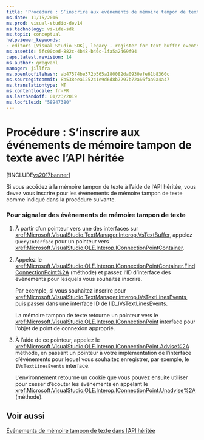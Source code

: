 ```yaml
---
title: 'Procédure : S’inscrire aux événements de mémoire tampon de texte avec l’API héritée | Microsoft Docs'
ms.date: 11/15/2016
ms.prod: visual-studio-dev14
ms.technology: vs-ide-sdk
ms.topic: conceptual
helpviewer_keywords:
- editors [Visual Studio SDK], legacy - register for text buffer events
ms.assetid: 5fc00ced-882c-4b48-b46c-1fa5a2469f94
caps.latest.revision: 14
ms.author: gregvanl
manager: jillfra
ms.openlocfilehash: ab47574be372b565a180082da0930efe61b8360c
ms.sourcegitcommit: 8b538eea125241e9d6d8b7297b72a66faa9a4a47
ms.translationtype: MT
ms.contentlocale: fr-FR
ms.lasthandoff: 01/23/2019
ms.locfileid: "58947380"
---
```

# <a name="how-to-register-for-text-buffer-events-with-the-legacy-api"></a>Procédure : S’inscrire aux événements de mémoire tampon de texte avec l’API héritée
[!INCLUDE[vs2017banner](../includes/vs2017banner.md)]

Si vous accédez à la mémoire tampon de texte à l’aide de l’API héritée, vous devez vous inscrire pour les événements de mémoire tampon de texte comme indiqué dans la procédure suivante.  
  
### <a name="to-advise-text-buffer-events"></a>Pour signaler des événements de mémoire tampon de texte  
  
1.  À partir d’un pointeur vers une des interfaces sur <xref:Microsoft.VisualStudio.TextManager.Interop.VsTextBuffer>, appelez `QueryInterface` pour un pointeur vers <xref:Microsoft.VisualStudio.OLE.Interop.IConnectionPointContainer>.  
  
2.  Appelez le <xref:Microsoft.VisualStudio.OLE.Interop.IConnectionPointContainer.FindConnectionPoint%2A> (méthode) et passez l’ID d’interface des événements pour lesquels vous souhaitez inscrire.  
  
     Par exemple, si vous souhaitez inscrire pour <xref:Microsoft.VisualStudio.TextManager.Interop.IVsTextLinesEvents>, puis passer dans une interface ID de IID_IVsTextLinesEvents.  
  
     La mémoire tampon de texte retourne un pointeur vers le <xref:Microsoft.VisualStudio.OLE.Interop.IConnectionPoint> interface pour l’objet de point de connexion approprié.  
  
3.  À l’aide de ce pointeur, appelez le <xref:Microsoft.VisualStudio.OLE.Interop.IConnectionPoint.Advise%2A> méthode, en passant un pointeur à votre implémentation de l’interface d’événements pour lequel vous souhaitez enregistrer, par exemple, le `IVsTextLinesEvents` interface.  
  
     L’environnement retourne un cookie que vous pouvez ensuite utiliser pour cesser d’écouter les événements en appelant le <xref:Microsoft.VisualStudio.OLE.Interop.IConnectionPoint.Unadvise%2A> (méthode).  
  
## <a name="see-also"></a>Voir aussi  
 [Événements de mémoire tampon de texte dans l’API héritée](../extensibility/text-buffer-events-in-the-legacy-api.md)
